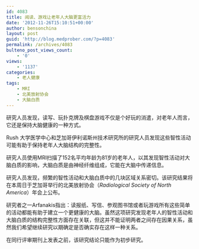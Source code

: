 ```yaml
---
id: 4083
title: 阅读、游戏让老年人大脑更富活力
date: '2012-11-26T15:10:51+00:00'
author: bensonchina
layout: post
guid: 'http://blog.medprober.com/?p=4083'
permalink: /archives/4083
bulteno_post_views_count:
    - '0'
views:
    - '1137'
categories:
    - 老人健康
tags:
    - MRI
    - 北美放射协会
    - 大脑白质
---
```


研究人员发现，读写、玩扑克牌及棋盘游戏不仅是个好玩的消遣，对老年人而言，它还是保持大脑健康的一种方式。

Rush 大学医学中心和芝加哥伊利诺斯州技术研究所的研究人员发现这些智性活动可能有助于保持老年人大脑结构的完整性。

研究人员使用MRI扫描了152名平均年龄为81岁的老年人，以其发现智性活动对大脑白质的影响，大脑白质是由神经纤维组成，它能在大脑中传递信息。

研究人员发现，频繁的智性活动和大脑白质中的几块区域关系密切。该研究结果将在本周日于芝加哥举行的北美放射协会（*Radiological Society of North America*）年会上公布。

研究者之一Arfanakis指出：读报纸、写信、参观图书馆或者玩游戏所有这些简单的活动都能有助于建立一个更健康的大脑。虽然这项研究发现老年人的智性活动和大脑白质的结构完整性方面存在关联，但这并不能证明两者之间存在因果关系，虽然我们希望继续研究以期确定是否确实存在这样一种关系。

在同行评审期刊上发表之前，该研究结论只能作为初步研究。